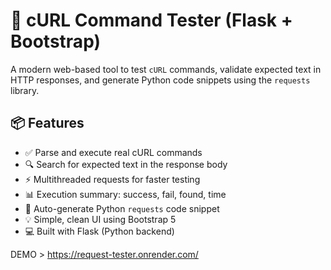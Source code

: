 # 🚀 cURL Command Tester (Flask + Bootstrap)

A modern web-based tool to test `cURL` commands, validate expected text in HTTP responses, and generate Python code snippets using the `requests` library.



## 📦 Features

- ✅ Parse and execute real cURL commands
- 🔍 Search for expected text in the response body
- ⚡ Multithreaded requests for faster testing
- 📊 Execution summary: success, fail, found, time
- 🧾 Auto-generate Python `requests` code snippet
- 💡 Simple, clean UI using Bootstrap 5
- 💻 Built with Flask (Python backend)

DEMO > https://request-tester.onrender.com/


